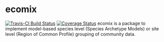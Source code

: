 # ecomix
[![Travis-CI Build Status](https://travis-ci.org/skiptoniam/ecomix.svg?branch=master)](https://travis-ci.org/skiptoniam/ecomix)
[![Coverage Status](https://img.shields.io/codecov/c/github/skiptoniam/ecomix/master.svg)](https://codecov.io/github/skiptoniam/ecomix?branch=master)
ecomix is a package to implement model-based species level (Species Archetype Models) or site level (Region of Common Profile) grouping of community data.
